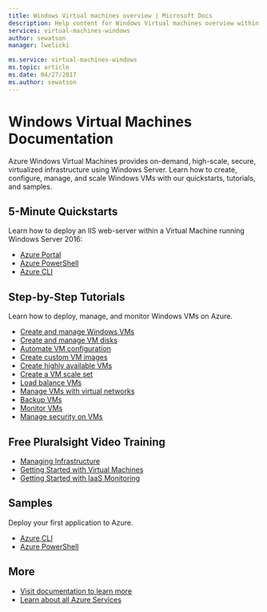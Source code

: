 ```yaml
---
title: Windows Virtual machines overview | Microsoft Docs
description: Help content for Windows Virtual machines overview within Azure portal
services: virtual-machines-windows
author: sewatson
manager: lwelicki

ms.service: virtual-machines-windows
ms.topic: article
ms.date: 04/27/2017
ms.author: sewatson
---
```


# Windows Virtual Machines Documentation

Azure Windows Virtual Machines provides on-demand, high-scale, secure, virtualized infrastructure using Windows Server. Learn how to create, configure, manage, and scale Windows VMs with our quickstarts, tutorials, and samples.

## 5-Minute Quickstarts

Learn how to deploy an IIS web-server within a Virtual Machine running Windows Server 2016:

- [Azure Portal](/azure/virtual-machines/virtual-machines-windows-quick-create-portal?toc=%2fazure%2fvirtual-machines%2fwindows%2ftoc.json)
- [Azure PowerShell](/azure/virtual-machines/virtual-machines-windows-quick-create-powershell?toc=%2fazure%2fvirtual-machines%2fwindows%2ftoc.json)
- [Azure CLI](/azure/virtual-machines/virtual-machines-windows-quick-create-cli?toc=%2fazure%2fvirtual-machines%2fwindows%2ftoc.json)

## Step-by-Step Tutorials

Learn how to deploy, manage, and monitor Windows VMs on Azure.

- [Create and manage Windows VMs](/azure/virtual-machines/windows/tutorial-manage-vm)
- [Create and manage VM disks](/azure/virtual-machines/windows/tutorial-manage-data-disk)
- [Automate VM configuration](/azure/virtual-machines/windows/tutorial-automate-vm-deployment)
- [Create custom VM images](/azure/virtual-machines/windows/tutorial-custom-images)
- [Create highly available VMs](/azure/virtual-machines/windows/tutorial-availability-sets)
- [Create a VM scale set](/azure/virtual-machines/windows/tutorial-create-vmss)
- [Load balance VMs](/azure/virtual-machines/windows/tutorial-load-balancer)
- [Manage VMs with virtual networks](/azure/virtual-machines/windows/tutorial-virtual-network)
- [Backup VMs](/azure/virtual-machines/windows/tutorial-backup-vms)
- [Monitor VMs](/azure/virtual-machines/windows/tutorial-monitoring)
- [Manage security on VMs](/azure/virtual-machines/windows/tutorial-azure-security)


## Free Pluralsight Video Training

- [Managing Infrastructure](https://www.pluralsight.com/courses/managing-infrastructure-microsoft-azure-getting-started?twoid=d6abac77-7dcc-4d33-9e03-f85e78989f02)
- [Getting Started with Virtual Machines](https://www.pluralsight.com/courses/azure-vms-getting-started?twoid=d6abac77-7dcc-4d33-9e03-f85e78989f02)
- [Getting Started with IaaS Monitoring](https://www.pluralsight.com/courses/azure-iaas-monitoring-management-getting-started?twoid=d6abac77-7dcc-4d33-9e03-f85e78989f02")

## Samples

Deploy your first application to Azure.

- [Azure CLI](/azure/virtual-machines/virtual-machines-windows-cli-samples?toc=%2fazure%2fvirtual-machines%2fwindows%2ftoc.json)
- [Azure PowerShell](/azure/virtual-machines/virtual-machines-windows-powershell-samples?toc=%2fazure%2fvirtual-machines%2fwindows%2ftoc.json)

## More

- [Visit documentation to learn more](/azure/virtual-machines/windows/index)
- [Learn about all Azure Services](https://aka.ms/j3wr7y)
